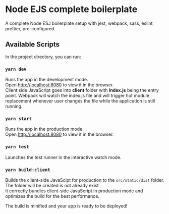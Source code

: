 # Node EJS complete boilerplate

A complete Node ESJ boilerplate setup with jest, webpack, sass, eslint, prettier, pre-configured.

## Available Scripts

In the project directory, you can run:

### `yarn dev`

Runs the app in the development mode.<br>
Open [http://localhost:8080](http://localhost:8080) to view it in the browser. <br/>
Client side JavaScript goes into **client** folder with **index.js** being the entry point. Webpack will watch the index.js file and will trigger hot module replacement whenever user changes the file while the application is still running.

### `yarn start`

Runs the app in the production mode.<br>
Open [http://localhost:8080](http://localhost:3000) to view it in the browser.

### `yarn test`

Launches the test runner in the interactive watch mode.<br>

### `yarn build:client`

Builds the client-side JavaScipt for production to the `src/static/dist` folder. The folder will be created is not already exist<br>
It correctly bundles client-side JavaScript in production mode and optimizes the build for the best performance.

The build is minified and your app is ready to be deployed!
